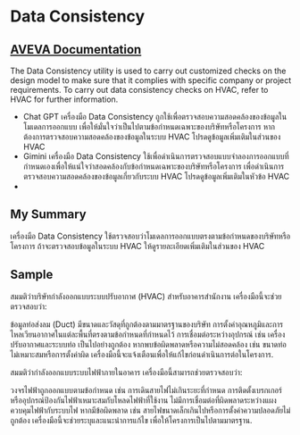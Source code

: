 # Data Consistency

## [AVEVA Documentation](https://docs.aveva.com/bundle/e3d-design/page/985254.html)

The Data Consistency utility is used to carry out customized checks on the design model to make sure that it complies with specific company or project requirements. To carry out data consistency checks on HVAC, refer to HVAC for further information.

- Chat GPT เครื่องมือ Data Consistency ถูกใช้เพื่อตรวจสอบความสอดคล้องของข้อมูลในโมเดลการออกแบบ เพื่อให้มั่นใจว่าเป็นไปตามข้อกำหนดเฉพาะของบริษัทหรือโครงการ หากต้องการตรวจสอบความสอดคล้องของข้อมูลในระบบ HVAC โปรดดูข้อมูลเพิ่มเติมในส่วนของ HVAC
- Gimini เครื่องมือ Data Consistency ใช้เพื่อดำเนินการตรวจสอบแบบจำลองการออกแบบที่กำหนดเองเพื่อให้แน่ใจว่าสอดคล้องกับข้อกำหนดเฉพาะของบริษัทหรือโครงการ เพื่อดำเนินการตรวจสอบความสอดคล้องของข้อมูลเกี่ยวกับระบบ HVAC โปรดดูข้อมูลเพิ่มเติมในหัวข้อ HVAC
- 
## My Summary
เครื่องมือ Data Consistency ใช้ตรวจสอบว่าโมเดลการออกแบบตรงตามข้อกำหนดของบริษัทหรือโครงการ ถ้าจะตรวจสอบข้อมูลในระบบ HVAC ให้ดูรายละเอียดเพิ่มเติมในส่วนของ HVAC

## Sample
สมมติว่าบริษัทกำลังออกแบบระบบปรับอากาศ (HVAC) สำหรับอาคารสำนักงาน เครื่องมือนี้จะช่วยตรวจสอบว่า:

ข้อมูลท่อส่งลม (Duct) มีขนาดและวัสดุที่ถูกต้องตามมาตรฐานของบริษัท
การตั้งค่าอุณหภูมิและการไหลเวียนอากาศในแต่ละพื้นที่ตรงตามข้อกำหนดที่กำหนดไว้
การเชื่อมต่อระหว่างอุปกรณ์ เช่น เครื่องปรับอากาศและระบบท่อ เป็นไปอย่างถูกต้อง
หากพบข้อผิดพลาดหรือความไม่สอดคล้อง เช่น ขนาดท่อไม่เหมาะสมหรือการตั้งค่าผิด เครื่องมือนี้จะแจ้งเตือนเพื่อให้แก้ไขก่อนดำเนินการต่อในโครงการ.

สมมติว่ากำลังออกแบบระบบไฟฟ้าภายในอาคาร เครื่องมือนี้สามารถช่วยตรวจสอบว่า:

วงจรไฟฟ้าถูกออกแบบตามข้อกำหนด เช่น การเดินสายไฟไม่เกินระยะที่กำหนด
การติดตั้งเบรกเกอร์หรืออุปกรณ์ป้องกันไฟฟ้าเหมาะสมกับโหลดไฟฟ้าที่ใช้งาน
ไม่มีการเชื่อมต่อที่ผิดพลาดระหว่างแผงควบคุมไฟฟ้ากับระบบไฟ
หากมีข้อผิดพลาด เช่น สายไฟขนาดเล็กเกินไปหรือการตั้งค่าความปลอดภัยไม่ถูกต้อง เครื่องมือนี้จะช่วยระบุและแนะนำการแก้ไข เพื่อให้โครงการเป็นไปตามมาตรฐาน.
